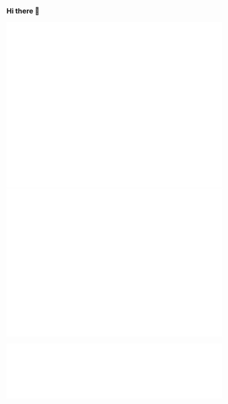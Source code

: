 ### Hi there 👋

<!--
**KooKouse/KooKouse** is a ✨ _special_ ✨ repository because its `README.md` (this file) appears on your GitHub profile.

Here are some ideas to get you started:

- 🔭 I’m currently working on ...
- 🌱 I’m currently learning ...
- 👯 I’m looking to collaborate on ...
- 🤔 I’m looking for help with ...
- 💬 Ask me about ...
- 📫 How to reach me: ...
- 😄 Pronouns: ...
- ⚡ Fun fact: ...
-->
![Metrics](/github-metrics.svg)
![Metrics](/metrics.plugin.isocalendar.fullyear.svg)
<!-- ![Metrics](/metrics.plugin.isocalendar.svg) -->
![Metrics](/metrics.plugin.languages.indepth.svg)

